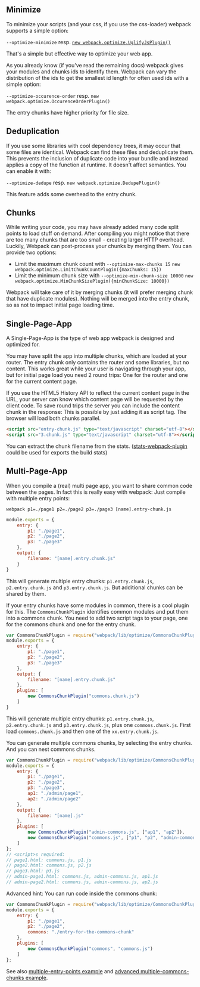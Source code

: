 ## Minimize

To minimize your scripts (and your css, if you use the css-loader) webpack supports a simple option:

`--optimize-minimize` resp. [`new webpack.optimize.UglifyJsPlugin()`](http://webpack.github.io/docs/list-of-plugins.html#uglifyjsplugin)

That's a simple but effective way to optimize your web app.

As you already know (if you've read the remaining docs) webpack gives your modules and chunks ids to identify them. Webpack can vary the distribution of the ids to get the smallest id length for often used ids with a simple option:

`--optimize-occurence-order` resp. `new webpack.optimize.OccurenceOrderPlugin()`

The entry chunks have higher priority for file size.



## Deduplication

If you use some libraries with cool dependency trees, it may occur that some files are identical. Webpack can find these files and deduplicate them. This prevents the inclusion of duplicate code into your bundle and instead applies a copy of the function at runtime. It doesn't affect semantics. You can enable it with:

`--optimize-dedupe` resp. `new webpack.optimize.DedupePlugin()`

This feature adds some overhead to the entry chunk.



## Chunks

While writing your code, you may have already added many code split points to load stuff on demand. After compiling you might notice that there are too many chunks that are too small - creating larger HTTP overhead. Luckily, Webpack can post-process your chunks by merging them. You can provide two options:

* Limit the maximum chunk count with `--optimize-max-chunks 15` `new webpack.optimize.LimitChunkCountPlugin({maxChunks: 15})`
* Limit the minimum chunk size with `--optimize-min-chunk-size 10000` `new webpack.optimize.MinChunkSizePlugin({minChunkSize: 10000})`

Webpack will take care of it by merging chunks (it will prefer merging chunk that have duplicate modules). Nothing will be merged into the entry chunk, so as not to impact initial page loading time.



## Single-Page-App

A Single-Page-App is the type of web app webpack is designed and optimized for.

You may have split the app into multiple chunks, which are loaded at your router. The entry chunk only contains the router and some libraries, but no content. This works great while your user is navigating through your app, but for initial page load you need 2 round trips: One for the router and one for the current content page.

If you use the HTML5 History API to reflect the current content page in the URL, your server can know which content page will be requested by the client code. To save round trips the server you can include the content chunk in the response: This is possible by just adding it as script tag. The browser will load both chunks parallel.

``` html
<script src="entry-chunk.js" type="text/javascript" charset="utf-8"></script>
<script src="3.chunk.js" type="text/javascript" charset="utf-8"></script>
```

You can extract the chunk filename from the stats. ([stats-webpack-plugin](https://www.npmjs.com/package/stats-webpack-plugin) could be used for exports the build stats)



## Multi-Page-App

When you compile a (real) multi page app, you want to share common code between the pages. In fact this is really easy with webpack: Just compile with multiple entry points:

`webpack p1=./page1 p2=./page2 p3=./page3 [name].entry-chunk.js`

``` javascript
module.exports = {
	entry: {
		p1: "./page1",
		p2: "./page2",
		p3: "./page3"
	},
	output: {
		filename: "[name].entry.chunk.js"
	}
}
```

This will generate multiple entry chunks: `p1.entry.chunk.js`, `p2.entry.chunk.js` and `p3.entry.chunk.js`. But additional chunks can be shared by them.

If your entry chunks have some modules in common, there is a cool plugin for this. The `CommonsChunkPlugin` identifies common modules and put them into a commons chunk. You need to add two script tags to your page, one for the commons chunk and one for the entry chunk.

``` javascript
var CommonsChunkPlugin = require("webpack/lib/optimize/CommonsChunkPlugin");
module.exports = {
	entry: {
		p1: "./page1",
		p2: "./page2",
		p3: "./page3"
	},
	output: {
		filename: "[name].entry.chunk.js"
	},
	plugins: [
		new CommonsChunkPlugin("commons.chunk.js")
	]
}
```

This will generate multiple entry chunks: `p1.entry.chunk.js`, `p2.entry.chunk.js` and `p3.entry.chunk.js`, plus one `commons.chunk.js`. First load `commons.chunk.js` and then one of the `xx.entry.chunk.js`.

You can generate multiple commons chunks, by selecting the entry chunks. And you can nest commons chunks.

``` javascript
var CommonsChunkPlugin = require("webpack/lib/optimize/CommonsChunkPlugin");
module.exports = {
	entry: {
		p1: "./page1",
		p2: "./page2",
		p3: "./page3",
		ap1: "./admin/page1",
		ap2: "./admin/page2"
	},
	output: {
		filename: "[name].js"
	},
	plugins: [
		new CommonsChunkPlugin("admin-commons.js", ["ap1", "ap2"]),
		new CommonsChunkPlugin("commons.js", ["p1", "p2", "admin-commons.js"])
	]
};
// <script>s required:
// page1.html: commons.js, p1.js
// page2.html: commons.js, p2.js
// page3.html: p3.js
// admin-page1.html: commons.js, admin-commons.js, ap1.js
// admin-page2.html: commons.js, admin-commons.js, ap2.js
```

Advanced hint: You can run code inside the commons chunk:

``` javascript
var CommonsChunkPlugin = require("webpack/lib/optimize/CommonsChunkPlugin");
module.exports = {
	entry: {
		p1: "./page1",
		p2: "./page2",
		commons: "./entry-for-the-commons-chunk"
	},
	plugins: [
		new CommonsChunkPlugin("commons", "commons.js")
	]
};
```

See also [multiple-entry-points example](https://github.com/webpack/webpack/tree/master/examples/multiple-entry-points) and [advanced multiple-commons-chunks example](https://github.com/webpack/webpack/tree/master/examples/multiple-commons-chunks).